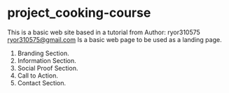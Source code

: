 # project_cooking-course
This is a basic web site based in a tutorial from 
Author: ryor310575 <ryor310575@gmail.com>
Is a basic web page to be used as a landing page.
1) Branding Section.
2) Information Section.
3) Social Proof Section.
4) Call to Action.
5) Contact Section.
